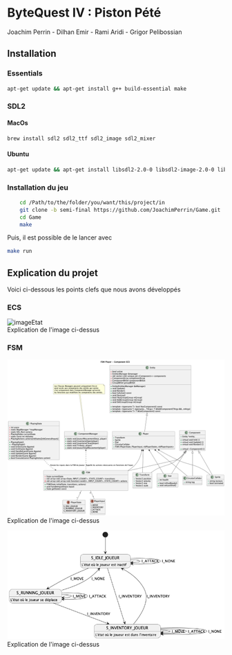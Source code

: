 # ByteQuest IV : Piston Pété  
Joachim Perrin - Dilhan Emir - Rami Aridi - Grigor Pelibossian

## Installation

### Essentials
```bash
apt-get update && apt-get install g++ build-essential make
```

### SDL2
#### MacOs
```bash
brew install sdl2 sdl2_ttf sdl2_image sdl2_mixer
```

#### Ubuntu

```bash
apt-get update && apt-get install libsdl2-2.0-0 libsdl2-image-2.0-0 libsdl2-ttf-2.0-0 libsdl2-mixer-2.0-0
```

### Installation du jeu

```bash
    cd /Path/to/the/folder/you/want/this/project/in
    git clone -b semi-final https://github.com/JoachimPerrin/Game.git
    cd Game
    make
```
Puis, il est possible de le lancer avec 
```bash
make run
```

## Explication du projet
Voici ci-dessous les points clefs que nous avons développés

### ECS

![imageEtat](out/.png?raw=true  "diagramme uml d'etat pour expliquer les GameStates")  
Explication de l'image ci-dessus

### FSM
![imageClasse](out/puml/[Classe]FSM_Player/[Classe]FSM_Player.png?raw=true  "diagramme uml de classe pour expliquer l'ECS")  
Explication de l'image ci-dessus

![imageSequence](out/puml/[State]FSM_Player/[State]FSM_Player.png?raw=true  "diagramme uml de séquences pour expliquer le déroulement du jeu")  
Explication de l'image ci-dessus

